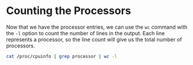 # Counting the Processors

Now that we have the processor entries, we can use the `wc` command with the `-l` option to count the number of lines in the output. Each line represents a processor, so the line count will give us the total number of processors.

```bash
cat /proc/cpuinfo | grep processor | wc -l
```
